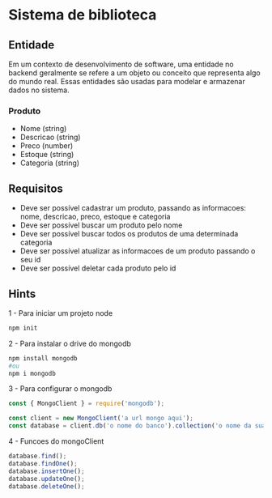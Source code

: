 # Sistema de biblioteca

## Entidade
Em um contexto de desenvolvimento de software, uma entidade no backend geralmente
se refere a um objeto ou conceito que representa algo do mundo real. Essas entidades
são usadas para modelar e armazenar dados no sistema.

### Produto
- Nome (string)
- Descricao (string)
- Preco (number)
- Estoque (string)
- Categoria (string)

## Requisitos
- Deve ser possível cadastrar um produto, passando as informacoes: nome, descricao,
preco, estoque e categoria
- Deve ser possível buscar um produto pelo nome
- Deve ser possível buscar todos os produtos de uma determinada categoria
- Deve ser possível atualizar as informacoes de um produto passando o seu id
- Deve ser possível deletar cada produto pelo id

## Hints
1 - Para iniciar um projeto node
```bash
npm init
```

2 - Para instalar o drive do mongodb
```bash
npm install mongodb
#ou
npm i mongodb
```

3 - Para configurar o mongodb
```js
const { MongoClient } = require('mongodb');

const client = new MongoClient('a url mongo aqui');
const database = client.db('o nome do banco').collection('o nome da sua collection/tabela');
```

4 - Funcoes do mongoClient
```js
database.find();
database.findOne();
database.insertOne();
database.updateOne();
database.deleteOne();
```
